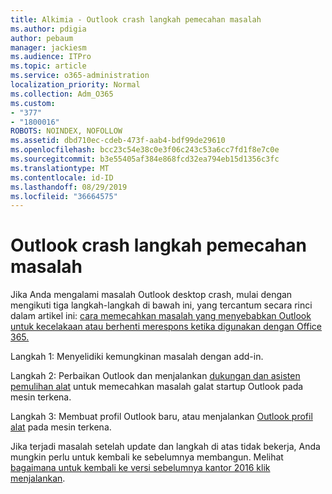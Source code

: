 ```yaml
---
title: Alkimia - Outlook crash langkah pemecahan masalah
ms.author: pdigia
author: pebaum
manager: jackiesm
ms.audience: ITPro
ms.topic: article
ms.service: o365-administration
localization_priority: Normal
ms.collection: Adm_O365
ms.custom:
- "377"
- "1800016"
ROBOTS: NOINDEX, NOFOLLOW
ms.assetid: dbd710ec-cdeb-473f-aab4-bdf99de29610
ms.openlocfilehash: bcc23c54e38c0e3f06c243c53a6cc7fd1f8e7c0e
ms.sourcegitcommit: b3e55405af384e868fcd32ea794eb15d1356c3fc
ms.translationtype: MT
ms.contentlocale: id-ID
ms.lasthandoff: 08/29/2019
ms.locfileid: "36664575"
---
```

# <a name="outlook-crash-troubleshooting-steps"></a>Outlook crash langkah pemecahan masalah

Jika Anda mengalami masalah Outlook desktop crash, mulai dengan mengikuti tiga langkah-langkah di bawah ini, yang tercantum secara rinci dalam artikel ini: [cara memecahkan masalah yang menyebabkan Outlook untuk kecelakaan atau berhenti merespons ketika digunakan dengan Office 365.](https://support.microsoft.com/help/2413813/how-to-troubleshoot-issues-that-cause-outlook-to-crash-or-hang-when-us)
  
Langkah 1: Menyelidiki kemungkinan masalah dengan add-in.
  
Langkah 2: Perbaikan Outlook dan menjalankan [dukungan dan asisten pemulihan alat](https://aka.ms/SaRA-OutlookWontStart) untuk memecahkan masalah galat startup Outlook pada mesin terkena.
  
Langkah 3: Membuat profil Outlook baru, atau menjalankan [Outlook profil alat](https://aka.ms/SaRA-OutlookSetupProfile) pada mesin terkena.
  
Jika terjadi masalah setelah update dan langkah di atas tidak bekerja, Anda mungkin perlu untuk kembali ke sebelumnya membangun. Melihat [bagaimana untuk kembali ke versi sebelumnya kantor 2016 klik menjalankan](https://support.microsoft.com/help/2770432).
  
